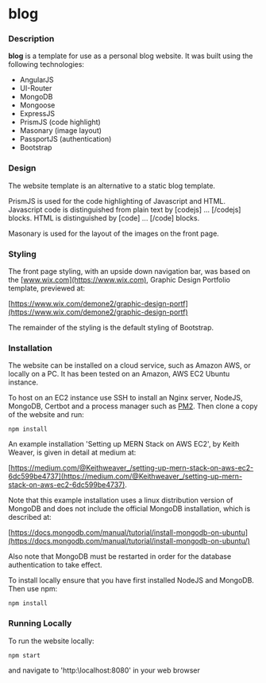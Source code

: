 # blog
### Description
**blog** is a template for use as a personal blog website. It was built using the following technologies:
- AngularJS
- UI-Router
- MongoDB
- Mongoose
- ExpressJS
- PrismJS (code highlight)
- Masonary (image layout)
- PassportJS (authentication)
- Bootstrap

### Design
The website template is an alternative to a static blog template. 

PrismJS is used for the code highlighting of Javascript and HTML. Javascript code is distinguished from plain text by [codejs] ... [/codejs] blocks. HTML is distinguished by [code] ... [/code] blocks.

Masonary is used for the layout of the images on the front page.

### Styling
The front page styling, with an upside down navigation bar, was based on the [www.wix.com](https://www.wix.com), Graphic Design Portfolio template, previewed at:

[https://www.wix.com/demone2/graphic-design-portf](https://www.wix.com/demone2/graphic-design-portf)

The remainder of the styling is the default styling of Bootstrap.

### Installation
The website can be installed on a cloud service, such as Amazon AWS, or locally on a PC. It has been tested on an Amazon, 
AWS EC2 Ubuntu instance. 

To host on an EC2 instance use SSH to install an Nginx server, NodeJS, MongoDB, Certbot and a process manager such as 
[PM2](http://pm2.keymetrics.io/). Then clone a copy of the website and run: 

```
npm install
```
An example installation 'Setting up MERN Stack on AWS EC2', by Keith Weaver, is given in detail at medium at:

[https://medium.com/@Keithweaver_/setting-up-mern-stack-on-aws-ec2-6dc599be4737](https://medium.com/@Keithweaver_/setting-up-mern-stack-on-aws-ec2-6dc599be4737).

Note that this example installation uses a linux distribution version of MongoDB and does not include the official MongoDB 
installation, which is described at:

[https://docs.mongodb.com/manual/tutorial/install-mongodb-on-ubuntu](https://docs.mongodb.com/manual/tutorial/install-mongodb-on-ubuntu/)

Also note that MongoDB must be restarted in order for the database authentication to take effect. 


To install locally ensure that you have first installed NodeJS and MongoDB. Then use npm: 

```
npm install
```
### Running Locally
To run the website locally: 
```
npm start
```
and navigate to 'http:\localhost:8080' in your web browser

